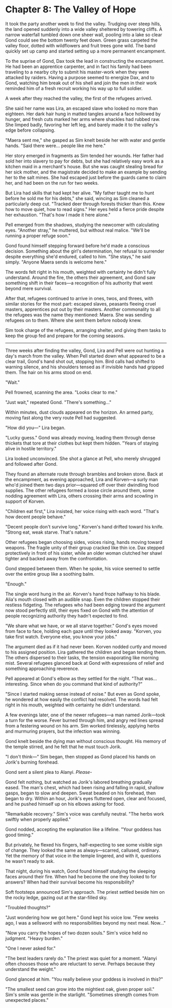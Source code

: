 # Chapter 8: The Valley of Hope

It took the party another week to find the valley. Trudging over steep hills, the land opened suddenly into a wide valley sheltered by towering cliffs. A narrow waterfall tumbled down one sheer wall, pooling into a lake so clear Gond could see the bottom twenty feet down. Green grass carpeted the valley floor, dotted with wildflowers and fruit trees gone wild. The band quickly set up camp and started setting up a more permanent encampment.

To the suprise of Gond, Dax took the lead in constructing the encampment. He had been an apprentice carpenter, and in fact his family had been traveling to a nearby city to submit his master-work when they were attacked by raiders. Having a purpose seemed to energize Dax, and to Gond, watching him break out of his shell and join the men in their work reminded him of a fresh recruit working his way up to full soldier.

A week after they reached the valley, the first of the refugees arrived.

She said her name was Lira, an escaped slave who looked no more than eighteen. Her dark hair hung in matted tangles around a face hollowed by hunger, and fresh cuts marked her arms where shackles had rubbed raw. She limped badly, favoring her left leg, and barely made it to the valley's edge before collapsing.

"Maera sent me," she gasped as Sim knelt beside her with water and gentle hands. "Said there were... people like me here."

Her story emerged in fragments as Sim tended her wounds. Her father had sold her into slavery to pay for debts, but she had relatively easy work as a kitchen maid in a merchant's house. But she was caught stealing bread for her sick mother, and the magistrate decided to make an example by sending her to the salt mines. She had escaped just before the guards came to claim her, and had been on the run for two weeks.

But Lira had skills that had kept her alive. "My father taught me to hunt before he sold me for his debts," she said, wincing as Sim cleaned a particularly deep cut. "Tracked deer through forests thicker than this. Knew how to move quiet, how to read signs." Her eyes held a fierce pride despite her exhaustion. "That's how I made it here alone."

Pell emerged from the shadows, studying the newcomer with calculating eyes. "Another stray," he muttered, but without real malice. "We'll be running a proper refuge soon."

Gond found himself stepping forward before he'd made a conscious decision. Something about the girl's determination, her refusal to surrender despite everything she'd endured, called to him. "She stays," he said simply. "Anyone Maera sends is welcome here."

The words felt right in his mouth, weighted with certainty he didn't fully understand. Around the fire, the others their agreement, and Gond saw something shift in their faces—a recognition of his authority that went beyond mere survival.

After that, refugees continued to arrive in ones, twos, and threes, with similar stories for the most part: escaped slaves, peasants fleeing cruel masters, apprentices put out by their masters. Another commonality to all the refugees was the name they mentioned: Maera. She was sending refugees on to them. Where she sent them before nobody knew.

Sim took charge of the refugees, arranging shelter, and giving them tasks to keep the group fed and prepare for the coming seasons.

***

Three weeks after finding the valley, Gond, Lira and Pell were out hunting a day's march from the valley. When Pell started down what appeared to be a clear trail, Gond's hand shot out, stopping him. Bird calls had shifted to warning silence, and his shoulders tensed as if invisible hands had gripped them. The hair on his arms stood on end.

"Wait."

Pell frowned, scanning the area. "Looks clear to me."

"Just wait," repeated Gond. "There's something..."

Within minutes, dust clouds appeared on the horizon. An armed party, moving fast along the very route Pell had suggested.

"How did you—" Lira began.

"Lucky guess." Gond was already moving, leading them through dense thickets that tore at their clothes but kept them hidden. "Years of staying alive in hostile territory."

Lira looked unconvinced. She shot a glance at Pell, who merely shrugged and followed after Gond.

They found an alternate route through brambles and broken stone. Back at the encampment, as evening approached, Lira and Korven—a surly man who'd joined them two days prior—squared off over their dwindling food supplies. The other refugees formed a loose circle around them, some nodding agreement with Lira, others crossing their arms and scowling in support of Korven.

"Children eat first," Lira insisted, her voice rising with each word. "That's how decent people behave."

"Decent people don't survive long." Korven's hand drifted toward his knife. "Strong eat, weak starve. That's nature."

Other refugees began choosing sides, voices rising, hands moving toward weapons. The fragile unity of their group cracked like thin ice. Dax stepped protectively in front of his sister, while an older woman clutched her shawl tighter and backed away from the confrontation.

Gond stepped between them. When he spoke, his voice seemed to settle over the entire group like a soothing balm.

"Enough."

The single word hung in the air. Korven's hand froze halfway to his blade. Alia's mouth closed with an audible snap. Even the children stopped their restless fidgeting. The refugees who had been edging toward the argument now stood perfectly still, their eyes fixed on Gond with the attention of people recognizing authority they hadn't expected to find.

"We share what we have, or we all starve together." Gond's eyes moved from face to face, holding each gaze until they looked away. "Korven, you take first watch. Everyone else, you know your jobs."

The argument died as if it had never been. Korven nodded curtly and moved to his assigned position. Lira gathered the children and began tending them. The others dispersed to their tasks, the tension evaporating like morning mist. Several refugees glanced back at Gond with expressions of relief and something approaching reverence.

Pell appeared at Gond's elbow as they settled for the night. "That was... interesting. Since when do you command that kind of authority?"

"Since I started making sense instead of noise." But even as Gond spoke, he wondered at how easily the conflict had resolved. The words had felt right in his mouth, weighted with certainty he didn't understand.

A few evenings later, one of the newer refugees—a man named Jorik—took a turn for the worse. Fever burned through him, and angry red lines spread from a festering wound on his arm. Sim worked tirelessly, applying herbs and murmuring prayers, but the infection was winning.

Gond knelt beside the dying man without conscious thought. His memory of the temple stirred, and he felt that he must touch Jorik.

"I don't think—" Sim began, then stopped as Gond placed his hands on Jorik's burning forehead.

Gond sent a silent plea to Alanyi. *Please-*

Gond felt nothing, but watched as Jorik's labored breathing gradually eased. The man's chest, which had been rising and falling in rapid, shallow gasps, began to slow and deepen. Sweat beaded on his forehead, then began to dry. Within an hour, Jorik's eyes fluttered open, clear and focused, and he pushed himself up on his elbows asking for food.

"Remarkable recovery." Sim's voice was carefully neutral. "The herbs work swiftly when properly applied."

Gond nodded, accepting the explanation like a lifeline. "Your goddess has good timing."

But privately, he flexed his fingers, half-expecting to see some visible sign of change. They looked the same as always—scarred, callused, ordinary. Yet the memory of that voice in the temple lingered, and with it, questions he wasn't ready to ask.

That night, during his watch, Gond found himself studying the sleeping faces around their fire. When had he become the one they looked to for answers? When had their survival become his responsibility?

Soft footsteps announced Sim's approach. The priest settled beside him on the rocky ledge, gazing out at the star-filled sky.

"Troubled thoughts?"

"Just wondering how we got here." Gond kept his voice low. "Few weeks ago, I was a sellsword with no responsibilities beyond my next meal. Now..."

"Now you carry the hopes of two dozen souls." Sim's voice held no judgment. "Heavy burden."

"One I never asked for."

"The best leaders rarely do." The priest was quiet for a moment. "Alanyi often chooses those who are reluctant to serve. Perhaps because they understand the weight."

Gond glanced at him. "You really believe your goddess is involved in this?"

"The smallest seed can grow into the mightiest oak, given proper soil." Sim's smile was gentle in the starlight. "Sometimes strength comes from unexpected places."
